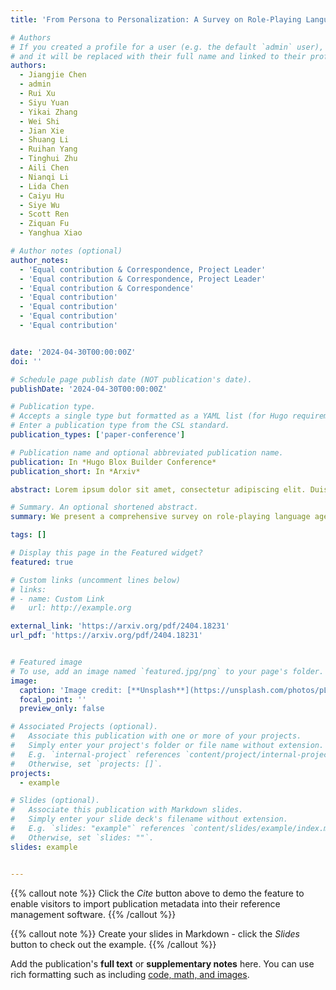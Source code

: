 ```yaml
---
title: 'From Persona to Personalization: A Survey on Role-Playing Language Agents'

# Authors
# If you created a profile for a user (e.g. the default `admin` user), write the username (folder name) here
# and it will be replaced with their full name and linked to their profile.
authors:
  - Jiangjie Chen
  - admin
  - Rui Xu
  - Siyu Yuan
  - Yikai Zhang
  - Wei Shi
  - Jian Xie
  - Shuang Li
  - Ruihan Yang
  - Tinghui Zhu
  - Aili Chen
  - Nianqi Li
  - Lida Chen
  - Caiyu Hu
  - Siye Wu
  - Scott Ren
  - Ziquan Fu
  - Yanghua Xiao

# Author notes (optional)
author_notes:
  - 'Equal contribution & Correspondence, Project Leader'
  - 'Equal contribution & Correspondence, Project Leader'
  - 'Equal contribution & Correspondence'
  - 'Equal contribution'
  - 'Equal contribution'
  - 'Equal contribution'
  - 'Equal contribution'


date: '2024-04-30T00:00:00Z'
doi: ''

# Schedule page publish date (NOT publication's date).
publishDate: '2024-04-30T00:00:00Z'

# Publication type.
# Accepts a single type but formatted as a YAML list (for Hugo requirements).
# Enter a publication type from the CSL standard.
publication_types: ['paper-conference']

# Publication name and optional abbreviated publication name.
publication: In *Hugo Blox Builder Conference*
publication_short: In *Arxiv*

abstract: Lorem ipsum dolor sit amet, consectetur adipiscing elit. Duis posuere tellus ac convallis placerat. Proin tincidunt magna sed ex sollicitudin condimentum. Sed ac faucibus dolor, scelerisque sollicitudin nisi. Cras purus urna, suscipit quis sapien eu, pulvinar tempor diam. Quisque risus orci, mollis id ante sit amet, gravida egestas nisl. Sed ac tempus magna. Proin in dui enim. Donec condimentum, sem id dapibus fringilla, tellus enim condimentum arcu, nec volutpat est felis vel metus. Vestibulum sit amet erat at nulla eleifend gravida.

# Summary. An optional shortened abstract.
summary: We present a comprehensive survey on role-playing language agents (RPLAs), i.e., specialized AI systems simulating assigned personas. Specifically, we distinguish personas in RPLAs into three progressive tiers - demographic persona, character persona, and individualized persona. Our survey discusses their data sourcing, agent construction, evaluation, applications, risks, limitations and future prospects. 

tags: []

# Display this page in the Featured widget?
featured: true

# Custom links (uncomment lines below)
# links:
# - name: Custom Link
#   url: http://example.org

external_link: 'https://arxiv.org/pdf/2404.18231'
url_pdf: 'https://arxiv.org/pdf/2404.18231'


# Featured image
# To use, add an image named `featured.jpg/png` to your page's folder.
image:
  caption: 'Image credit: [**Unsplash**](https://unsplash.com/photos/pLCdAaMFLTE)'
  focal_point: ''
  preview_only: false

# Associated Projects (optional).
#   Associate this publication with one or more of your projects.
#   Simply enter your project's folder or file name without extension.
#   E.g. `internal-project` references `content/project/internal-project/index.md`.
#   Otherwise, set `projects: []`.
projects:
  - example

# Slides (optional).
#   Associate this publication with Markdown slides.
#   Simply enter your slide deck's filename without extension.
#   E.g. `slides: "example"` references `content/slides/example/index.md`.
#   Otherwise, set `slides: ""`.
slides: example


---
```


{{% callout note %}}
Click the _Cite_ button above to demo the feature to enable visitors to import publication metadata into their reference management software.
{{% /callout %}}

{{% callout note %}}
Create your slides in Markdown - click the _Slides_ button to check out the example.
{{% /callout %}}

Add the publication's **full text** or **supplementary notes** here. You can use rich formatting such as including [code, math, and images](https://docs.hugoblox.com/content/writing-markdown-latex/).
